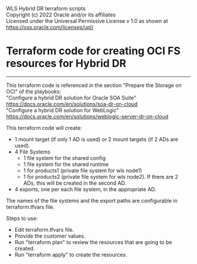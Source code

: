 WLS Hybrid DR terraform scripts   
Copyright (c) 2022 Oracle and/or its affiliates  
Licensed under the Universal Permissive License v 1.0 as shown at https://oss.oracle.com/licenses/upl/  

# Terraform code for creating OCI FS resources for Hybrid DR
---------------------------------------------------------------
This terraform code is referenced in the section "Prepare the Storage on OCI" of the playbooks:  
"Configure a hybrid DR solution for Oracle SOA Suite" https://docs.oracle.com/en/solutions/soa-dr-on-cloud  
"Configure a hybrid DR solution for WebLogic" https://docs.oracle.com/en/solutions/weblogic-server-dr-on-cloud   

 
This terraform code will create: 
- 1 mount target (if only 1 AD is used) or 2 mount targets (if 2 ADs are used). 
- 4 File Systems 
	- 1 file system for the shared config
	- 1 file system for the shared runtime 
	- 1 for products1  (private file system for wls node1) 
	- 1 for products2  (private file system for wls node2). If there are 2 ADs, this will be created in the second AD. 
- 4 exports, one per each file system, in the appropriate AD. 
 
The names of the file systems and the export paths are configurable in terraform.tfvars file. 
 
Steps to use: 
- Edit terraform.tfvars file. 
- Provide the customer values. 
- Run "terraform plan" to review the resources that are going to be created. 
- Run "terraform apply" to create the resources.

